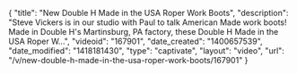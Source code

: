 {
    "title": "New Double H Made in the USA Roper Work Boots",
    "description": "Steve Vickers is in our studio with Paul to talk American Made work boots! Made in Double H's Martinsburg, PA factory, these Double H Made in the USA Roper W...",
    "videoid": "167901",
    "date_created": "1400657539",
    "date_modified": "1418181430",
    "type": "captivate",
    "layout": "video",
    "url": "\/v\/new-double-h-made-in-the-usa-roper-work-boots\/167901"
}